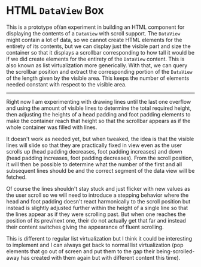 # HTML `DataView` Box

This is a prototype of/an experiment in building an HTML component for displaying
the contents of a `DataView` with scroll support. The `DataView` might contain a
lot of data, so we cannot create HTML elements for the entirety of its contents,
but we can display just the visible part and size the container so that it displays
a scrollbar corresponding to how tall it would be if we did create elements for
the entirety of the `DataView` content. This is also known as list virtualization
more generically. With that, we can query the scrollbar position and extract the
corresponding portion of the `DataView` of the length given by the visible area.
This keeps the number of elements needed constant with respect to the visible
area.

---

Right now I am experimenting with drawing lines until the last one overflow and
using the amount of visible lines to determine the total required height, then
adjusting the heights of a head padding and foot padding elements to make the
container reach that height so that the scrollbar appears as if the whole container
was filled with lines.

It doesn't work as needed yet, but when tweaked, the idea is that the visible
lines will slide so that they are practically fixed in view even as the user
scrolls up (head padding decreases, foot padding increases) and down (head padding
increases, foot padding decreases). From the scroll position, it will then be
possible to determine what the number of the first and all subsequent lines
should be and the correct segment of the data view will be fetched.

Of course the lines shouldn't stay stuck and just flicker with new values as the
user scroll so we will need to introduce a stepping behavior where the head and
foot padding doesn't react harmonically to the scroll position but instead is
slightly adjusted further within the height of a single line so that the lines
appear as if they were scrolling past. But when one reaches the position of its
prev/next one, their do not actually get that far and instead their content
switches giving the appearance of fluent scrolling.

This is different to regular list virtualization but I think it could be interesting
to implement and I can always get back to normal list virtualization (pop elements
that go out of screen and put them to the gap their being-scrolled-away has
created with them again but with different content this time).
